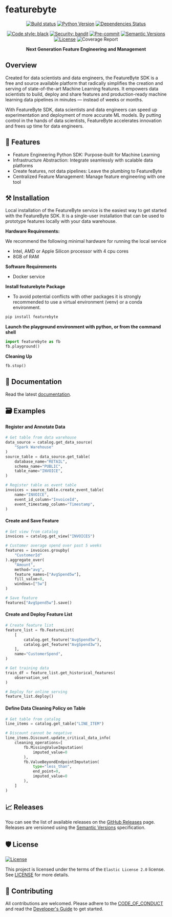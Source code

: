 # featurebyte

<div align="center">

[![Build status](https://github.com/featurebyte/featurebyte/workflows/build/badge.svg?branch=main&event=push)](https://github.com/featurebyte/featurebyte/actions?query=workflow%3Abuild)
[![Python Version](https://img.shields.io/pypi/pyversions/featurebyte.svg)](https://pypi.org/project/featurebyte/)
[![Dependencies Status](https://img.shields.io/badge/dependencies-up%20to%20date-brightgreen.svg)](https://github.com/featurebyte/featurebyte/pulls?utf8=%E2%9C%93&q=is%3Apr%20author%3Aapp%2Fdependabot)

[![Code style: black](https://img.shields.io/badge/code%20style-black-000000.svg)](https://github.com/psf/black)
[![Security: bandit](https://img.shields.io/badge/security-bandit-green.svg)](https://github.com/PyCQA/bandit)
[![Pre-commit](https://img.shields.io/badge/pre--commit-enabled-brightgreen?logo=pre-commit&logoColor=white)](https://github.com/featurebyte/featurebyte/blob/main/.pre-commit-config.yaml)
[![Semantic Versions](https://img.shields.io/badge/%20%20%F0%9F%93%A6%F0%9F%9A%80-semantic--versions-e10079.svg)](https://github.com/featurebyte/featurebyte/releases)
[![License](https://img.shields.io/github/license/featurebyte/featurebyte)](https://github.com/featurebyte/featurebyte/blob/main/LICENSE)
![Coverage Report](https://img.shields.io/endpoint?url=https://gist.githubusercontent.com/kchua78/773e2960183c0a6fe24c644d95d71fdb/raw/coverage.json)

**Next Generation Feature Engineering and Management**

</div>

## Overview

Created for data scientists and data engineers, the FeatureByte SDK is a free and source available platform that radically simplifies the creation and serving of state-of-the-art Machine Learning features. It empowers data scientists to build, deploy and share features and production-ready machine learning data pipelines in minutes — instead of weeks or months.

With FeatureByte SDK, data scientists and data engineers can speed up experimentation and deployment of more accurate ML models. By putting control in the hands of data scientists, FeatureByte accelerates innovation and frees up time for data engineers.

## 🚀 Features

* Feature Engineering Python SDK: Purpose-built for Machine Learning
* Infrastructure Abstraction: Integrate seamlessly with scalable data platforms
* Create features, not data pipelines: Leave the plumbing to FeatureByte
* Centralized Feature Management: Manage feature engineering with one tool

## :hammer_and_pick: Installation

Local installation of the FeatureByte service is the easiest way to get started with the FeatureByte SDK.
It is a single-user installation that can be used to prototype features locally with your data warehouse.

**Hardware Requirements:**

We recommend the following minimal hardware for running the local service

* Intel, AMD or Apple Silicon processor with 4 cpu cores
* 8GB of RAM

**Software Requirements**

* Docker service

**Install featurebyte Package**

* To avoid potential conflicts with other packages it is strongly recommended to use a virtual environment (venv) or a conda environment.

```bash
pip install featurebyte
```

**Launch the playground environment with python, or from the command shell**

```python
import featurebyte as fb
fb.playground()
```

**Cleaning Up**

```python
fb.stop()
```

## 📝 Documentation

[//]: # (TODO: When documentation server is released, change the URL)
Read the latest [documentation](https://docs.featurebyte.com).


## :card_file_box: Examples

#### Register and Annotate Data

```python
# Get table from data warehouse
data_source = catalog.get_data_source(
    "Spark Warehouse"
)
source_table = data_source.get_table(
    database_name="RETAIL",
    schema_name="PUBLIC",
    table_name="INVOICE",
)

# Register table as event table
invoices = source_table.create_event_table(
    name="INVOICE",
    event_id_column="InvoiceId",
    event_timestamp_column="Timestamp",
)
```

#### Create and Save Feature

```python
# Get view from catalog
invoices = catalog.get_view("INVOICES")

# Customer average spend over past 5 weeks
features = invoices.groupby(
    "CustomerId"
).aggregate_over(
    "Amount",
    method="avg",
    feature_names=["AvgSpend5w"],
    fill_value=0,
    windows=["5w"]
)

# Save feature
features["AvgSpend5w"].save()
```

#### Create and Deploy Feature List

```python
# Create feature list
feature_list = fb.FeatureList(
    [
        catalog.get_feature("AvgSpend5w"),
        catalog.get_feature("AvgSpend3w"),
    ],
    name="CustomerSpend",
)

# Get training data
train_df = feature_list.get_historical_features(
    observation_set
)

# Deploy for online serving
feature_list.deploy()
```

#### Define Data Cleaning Policy on Table

```python
# Get table from catalog
line_items = catalog.get_table("LINE_ITEM")

# Discount cannot be negative
line_items.Discount.update_critical_data_info(
    cleaning_operations=[
        fb.MissingValueImputation(
            imputed_value=0
        ),
        fb.ValueBeyondEndpointImputation(
            type="less_than",
            end_point=0,
            imputed_value=0
        ),
    ]
)
```

## 📈 Releases

You can see the list of available releases on the [GitHub Releases](https://github.com/featurebyte/featurebyte/releases) page.
Releases are versioned using the [Semantic Versions](https://semver.org/) specification.

## 🛡 License

[![License](https://img.shields.io/github/license/featurebyte/featurebyte)](https://github.com/featurebyte/featurebyte/blob/main/LICENSE)

This project is licensed under the terms of the `Elastic License 2.0` license. See [LICENSE](https://github.com/featurebyte/featurebyte/blob/main/LICENSE) for more details.

## :wrench: Contributing
All contributions are welcomed. Please adhere to the [CODE_OF_CONDUCT](https://github.com/featurebyte/featurebyte/blob/main/CODE_OF_CONDUCT.md) and read the
[Developer's Guide](https://github.com/featurebyte/featurebyte/blob/main/CONTRIBUTING.md) to get started.
